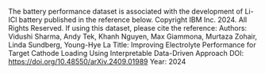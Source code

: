 The battery performance dataset is associated with the development of Li-ICl battery published in the reference below.
Copyright IBM Inc. 2024. All Rights Reserved.
If using this dataset, please cite the reference: 
  Authors: Vidushi Sharma, Andy Tek, Khanh Nguyen, Max Giammona, Murtaza Zohair, Linda Sundberg, Young-Hye La
  Title: Improving Electrolyte Performance for Target Cathode Loading Using Interpretable Data-Driven Approach
  DOI: https://doi.org/10.48550/arXiv.2409.01989
  Year: 2024

